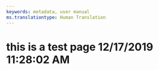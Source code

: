```yaml
---
keywords: metadata, user manual
ms.translationtype: Human Translation
---
```

# this is a test page 12/17/2019 11:28:02 AM
